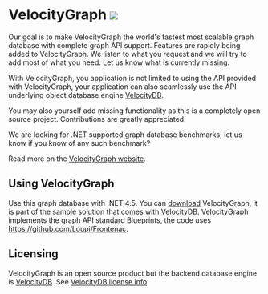 # VelocityGraph ![](http://VelocityDB.com/images/VelocityGraph.png)

Our goal is to make VelocityGraph the world's fastest most scalable graph database with complete graph API support. Features are rapidly being added to VelocityGraph. We listen to what you request and we will try to add most of what you need. Let us know what is currently missing.

With VelocityGraph, you application is not limited to using the API provided with VelocityGraph, your application can also seamlessly use the API underlying object database engine [VelocityDB](http://VelocityDB.com).

You may also yourself add missing functionality as this is a completely open source project. Contributions are greatly appreciated.

We are looking for .NET supported graph database benchmarks; let us know if you know of any such benchmark?

Read more on the [VelocityGraph website](http://www.VelocityDB.com).

Using VelocityGraph
-----------

Use this graph database with .NET 4.5. You can [download](http://VelocityDB.com/Download.aspx/) VelocityGraph, it is part of the sample solution that comes with [VelocityDB](http://VelocityDB.com).
VelocityGraph implements the graph API standard Blueprints, the code uses https://github.com/Loupi/Frontenac.

Licensing
---------
             
VelocityGraph is an open source product but the backend database engine is [VelocityDB](http://VelocityDB.com). See [VelocityDB license info](http://VelocityDB.com/License.aspx)